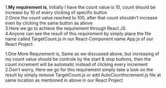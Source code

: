 1.**My requirement is**, Initially I have the count value is 10, count should be increase by 10 of every clicking of specific button  
2.Once the count value reached to 100, after that count shouldn't increase even by clicking the same button as above  
3.Here we go to achieve the requirement through React.JS  
4.Anyone can see the result of this requirement by simply place the file name called TargetCount.js in our React-Component name App.js of our React Project  
  
1.One More Requrement is, Same as we discussed above, but increasing of my count value should be controle by the start & stop buttons, then the count increment will be automatic instead of clicking every increment  
2.Don't worry, Here we go for this requirement simply take a look on the result by simply remove TargetCount.js or add AutoCountIncrement.js file at same location as mentioned in above in our React Project  
